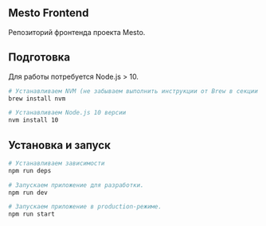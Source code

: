 ## Mesto Frontend

Репозиторий фронтенда проекта Mesto.

## Подготовка

Для работы потребуется Node.js > 10.

```bash
# Устанавливаем NVM (не забываем выполнить инструкции от Brew в секции Caveats)
brew install nvm

# Устанавливаем Node.js 10 версии
nvm install 10
```

## Установка и запуск

```bash
# Устанавливаем зависимости
npm run deps

# Запускаем приложение для разработки.
npm run dev

# Запускаем приложение в production-режиме.
npm run start
```

